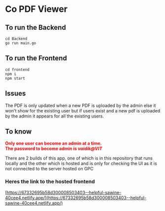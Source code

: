 #  Co PDF Viewer

## To run the Backend

```
cd Backend
go run main.go
```


## To run the Frontend

```
cd frontend
npm i
npm start
```


## Issues

The PDF is only updated when a new PDF is uploaded by the admin else it won't show for the existing user
but if users exist and a new pdf is uploaded by the admin it appears for all the existing users.


## To know
<span style="color: red; font-weight: bold;">Only one user can become an admin at a time.</span>
</br>
<span style="color: red; font-weight: bold;">The password to become admin is ***vaidik@VIT*** </span>

<span>There are 2 builds of this app, one of which is in this repository that runs locally and the other which is hosted and is only for checking the UI as it is not connected to the server hosted on GPC</span>

### Heres the link to the hosted frontend
[https://67332695b58d300008503403--helpful-sawine-40cee4.netlify.app/](https://67332695b58d300008503403--helpful-sawine-40cee4.netlify.app/)
